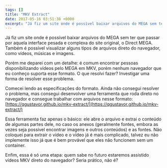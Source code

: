 ```yaml
---
tags: []
title: "MKV Extract"
date: 2017-05-16 03:51:38 +0000
excerpt: "Já fiz um site onde é possível baixar arquivos do MEGA sem ter que passar por aquela interface pesada e complexa do site original, o Direct..."
---
```


Já fiz um site onde é possível baixar arquivos do MEGA sem ter que passar por aquela interface pesada e complexa do site original, o Direct MEGA. Também é possível visualizar alguns tipos de arquivos direto do navegador, como vídeos, músicas e imagens.

Porém me deparei com um detalhe: é comum encontrar pessoas disponibilizando vídeos pelo MEGA em MKV, porém nenhum navegador que eu conheço suporta esse formato. O que resolvi fazer? Investigar uma forma de resolver esse problema.

Comecei lendo as especificações do formato. Ainda não consegui resolver o problema, mas consegui desenvolver uma ferramenta que roda direto no navegador e consegue trabalhar com arquivos nesse formato: [https://qgustavor.github.io/mkv-extract/](https://qgustavor.github.io/mkv-extract/) 

Essa ferramenta faz apenas o básico: ele abre o arquivo e extrai o conteúdo de algumas partes dele, no caso os anexos (geralmente fontes, embora as vezes seja possível encontrar imagens e outros conteúdos) e as fontes. Não coloquei para extrair o vídeo e o vídeo já é mais complicado, talvez eu não implemente isso já que é bem provável que eles não funcionem sem um container.

Enfim, essa é só uma etapa: quem sabe no futuro estaremos assistido vídeos MKV direto do navegador? Seria prático, não é?